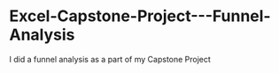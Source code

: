# Excel-Capstone-Project---Funnel-Analysis
I did a funnel analysis as a part of my Capstone Project
